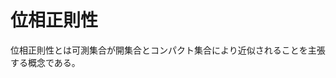 
# 位相正則性

位相正則性とは可測集合が開集合とコンパクト集合により近似されることを主張する概念である。

<!--
\begin{Def}
$(X, \mathcal{O})$は位相空間、$\mu:\mathscr{A}\rightarrow [0, \infty]$は測度とする。
\footnote{必ずしも位相と迎合していなくてもよい。}
以下$\mathcal{K}$はコンパクト集合全体とする。
\begin{itemize}
\item[\textup{(1)}] $A\in\mathscr{A}$が$\mu$-内部正則\textup{($\mu$-inner regular)}であるとは、
\[ \mu (A)=\sup\{\mu (K)\mid K\subset A, K\in\mathcal{K}\cap\mathscr{A}\} \]
を満たすことをいう。
\item[\textup{(2)}] $A\in\mathscr{A}$が$\mu$-外部正則\textup{($\mu$-outer regular)}であるとは、
\[ \mu (A)=\inf\{\mu (U)\mid A\subset U, U\in\mathcal{O}\cap\mathscr{A}\} \]
を満たすことをいう。特に$A, X\backslash A$が$\mu$-外部正則のとき、両側$\mu$-外部正則\textup{(two-sided $\mu$-outer regular)}と呼ぶ。
\item[\textup{(3)}] $A\in\mathscr{A}$が$\mu$-内部正則かつ$\mu$-外部正則であるとき$\mu$-正則\textup{($\mu$-regular)}という。
\item[\textup{(4)}] 任意の$A\in\mathscr{A}$が$\mu$-内部正則\textup{(resp. $\mu$-外部正則、両側$\mu$-外部正則、$\mu$-正則)}であるとき、
$\mu$は内部正則\textup{(resp. 外部正則、両側外部正則、正則)}であるという。
\end{itemize}
\end{Def}

　特に$\sigma[\mathcal{O}]\subset\mathscr{A}$のとき、$A\in\mathscr{A}$が$\mu$-外部正則であることと、
任意の$\varepsilon>0$に対して開集合$G$が存在して$A\subset G, \mu (G\backslash A)=0$
とできることは同値になる。そこで$\mu$-外部正則な集合全体を$\mathscr{A}_{+}$と表す。
また両側$\mu$-外部正則な集合全体を$\mathscr{A}_{0}$と書く。
$A\in\mathscr{A}$が両側$\mu$-外部正則であることと、任意の$\varepsilon>0$に対して開集合$G$と閉集合$F$が存在して
$F\subset A\subset G, \mu (G\backslash F)<\varepsilon$とできることは同値である。

　以下$\sigma[\mathcal{O}]\subset\mathscr{A}$であるとする。

\begin{Prop}
$\mathscr{A}_{+}$は可算和で閉じる。
\end{Prop}
\begin{Proof}
$\{A_{n}\}\subset\mathscr{A}_{+}, A:=\bigcup A_{n}$とする。$\varepsilon>0$に対して開集合$G_{n}$を$A_{n}\subset G_{n}$かつ
\[ \mu (G_{n}\backslash A_{n})<\frac{\varepsilon}{2^{n}} \]
を満たすように取れる。$G:=\bigcup G_{n}$と置けば開集合で$G\backslash A\subset\bigcup G_{n}\backslash A_{n}$であるから
$\mu (G\backslash A)\le\sum\mu (G_{n}\backslash A_{n})<\varepsilon$が成り立つ。故に$A\in\mathscr{A}_{+}$を得る。
\end{Proof}

　開集合の加算交叉で表される集合を$G_{\delta}$-集合または内極限集合と言った。
同様に閉集合の加算和で表される集合を$F_{\sigma}$-集合と言う。

\begin{Def}
任意の閉集合が$G_{\delta}$集合であるとき、その位相空間は$G_{\delta}$空間と呼ぶ。
\footnote{あるいは同値な定義として任意の開集合が$F_{\sigma}$集合のとき$F_{\sigma}$空間と言っても良い。}
\end{Def}

　例えば距離空間$(X, \rho)$は$G_{\delta}$空間である。実際開集合$O$に対して
\[ F_{n}:=\left\{x\in X\mid \rho(x, X\backslash O)\le\frac{1}{n}\right\} \]
と定めれば$F_{n}$は閉集合で、かつ$O=\bigcup F_{n}$と表せる。

\begin{Prop}
$\mu$が有限なら$\mathscr{A}_{+}$は可算交叉で閉じる。
特に位相空間$(X, \mathcal{O})$が$G_{\delta}$空間なら$\mathcal{O}\subset\mathscr{A}_{0}$が成り立つ。
このとき$\mathscr{A}_{0}$は$\sigma$-加法族だから$\sigma[\mathcal{O}]\subset\mathscr{A}_{0}$が成り立つ。
\end{Prop}
\begin{Proof}
$\mu$は有限とする。$\{A_{n}\}\subset\mathscr{A}_{+}, A:=\bigcap A_{n}$とする。
$\varepsilon>0$に対して開集合$G_{n}$を$A_{n}\subset G_{n}$かつ
\[ \mu (G_{n}\backslash A_{n})<\frac{\varepsilon}{2^{n+1}} \]
を満たすように取れる。$G:=\bigcap G_{n}\in\mathscr{A}$と置く。
ここで$H_{n}:=\bigcap_{j=1}^{n}G_{j}$は$A$を含む開集合であって$H_{n}\searrow G$を満たす。
$\mu$は有限だから測度の減少列連続性より、ある番号$N$が存在して
\[ \mu (H_{N}\backslash G)<\frac{\varepsilon}{2} \]
を満たす。$G\backslash A\subset \bigcup (G_{n}\backslash A_{n})$であるから
\[ \mu (H_{N}\backslash A)\le\mu (H_{N}\backslash G)+\mu (G\backslash A)
<\frac{\varepsilon}{2}+\sum\mu (G_{n}\backslash A_{n})\le\varepsilon \]
を得る。

　$\mathcal{O}\subset\mathscr{A}_{+}$は明らか。$X\backslash O$は閉集合だから、$G_{\delta}$-空間の定義により可算個の開集合$O_{n}$を用いて
$X\backslash O=\bigcap O_{n}$と表せる。故に$X\backslash O\in\mathscr{A}_{+}$なので$\mathcal{O}\subset\mathscr{A}_{0}$を得る。
$\mathscr{A}_{0}$は$\sigma$-加法族になるので$\sigma[\mathcal{O}]\subset\mathscr{A}_{0}$が分かる。
\end{Proof}

\begin{Prop}
測度$\mu$に対し、ある$\{B_{n}\}\subset\mathcal{O}$が存在して$B_{n}\nearrow X, \mu (B_{n})<\infty$を満たすとする。
このとき$\sigma[\mathcal{O}]\subset\mathscr{A}_{0}$が成り立つ。
\end{Prop}
\begin{Proof}
$B\in\mathscr{A}$に対して$\mu_{n}(B):=\mu (B\cap B_{n})$と定めると$\mu_{n}:\mathscr{A}\rightarrow [0, \infty]$は有限測度となる。
$A\in\sigma[\mathcal{O}]$及び$\varepsilon>0$を取る。このとき$A\cap B_{n}\in\sigma[\mathcal{O}]\subset\mathscr{A}$である。
$G, H\in\mathcal{O}$として$A\cap B_{n}\subset G, X\backslash (A\cap B_{n})\subset H$かつ
$\mu_{n}(G\backslash (A\cap B_{n})), \mu_{n}(H\backslash (X\backslash (A\cap B_{n})))<\varepsilon$を満たすように取れる。
ここで$G_{n}:=G\cap B_{n}, H_{n}:=H\cap B_{n}$と置くと$G_{n}, H_{n}\in\mathcal{O}$であり、
$\mu (G_{n}\backslash (A\cap B_{n})), \mu (H_{n}\backslash (X\backslash (A\cap B_{n})))<\varepsilon$を満たす。
故に$A\cap B_{n}\in\mathscr{A}_{0}\subset\mathscr{A}_{+}$が従う。ここで$\mathscr{A}_{+}$は可算和で閉じるから
$A=\bigcup (A\cap B_{n})\in\mathscr{A}_{+}$を得る。一方$X\backslash A\in\sigma[\mathcal{O}]\subset\mathscr{A}_{+}$であるから
結局$A\in\mathscr{A}_{0}$を得る。
\end{Proof}

　完備化との関係を見る。

\begin{Prop}
$(X, \mathcal{O})$は$G_{\delta}$-空間、$\mu:\mathscr{A}\rightarrow [0, \infty]$は
$\sigma[\mathcal{O}]\subset\mathscr{A}_{0}$なる測度とする。
$(\mathscr{A}^{\mu}, \mu^{*})$を$(\mathscr{A}, \mu)$の完備化とすると、
$A\in\sigma[\mathcal{O}]^{\mu}$は両側$\mu^{*}$-外部正則となる。つまり$\sigma[\mathcal{O}]^{\mu}\subset\mathscr{A}_{0}$となる。
\end{Prop}
\begin{Proof}
$A_{0}, A_{1}\in\sigma[\mathcal{O}]$を$A_{0}\subset A\subset A_{1}$かつ$\mu (A_{1}\backslash A_{0})=0$であるように取れる。
$A_{j}\in\mathscr{A}_{0}$より閉集合$F$及び開集合$G$を
\[ F\subset A_{0}, A_{1}\subset G, \mu (A_{0}\backslash F), \mu (G\backslash A_{1})<\frac{\varepsilon}{2} \]
となるように取れる。故に
\[ F\subset A\subset G, \mu^{*}(G\backslash F)=\mu (G\backslash F)
=\mu (G\backslash A_{1})+\mu (A_{1}\backslash A_{0})+\mu (A_{0}\backslash F)<\varepsilon \]
が成り立つ。
\end{Proof}

　距離空間$(X, \rho)$の開集合全体を$\mathcal{O}_{\rho}$とし、この上のボレル集合体を$\mathscr{B}(X):=\sigma[\mathcal{O}_{\rho}]$と書く。
この上の測度$\mu:\mathscr{B}(X)\rightarrow [0, \infty]$に対して
\[ B\in\mathscr{B}(X)\textup{が有界なら}\mu (B)<\infty \]
という条件を加える。このとき例えば適当な点$a\in X$を取り、$B_{n}:=\{x\in X\mid \rho (x, a)<n\}$と置けば$B_{n}$は開集合でかつ
$B_{n}\nearrow X, \mu (B_{n})<\infty$を満たすので、$\mu$は両側外部正則であり、更に先の命題により$\mu^{*}$も両側外部正則となる。

　一方で内部正則性は単純には従わず、更なる条件を付け加える必要となる。
事実として完備距離空間において全有界かつ閉な集合はコンパクトになる。
\footnote{$K\subset X$が全有界とは、任意の$\delta>0$に対し有限個の半径$\delta$の開球で覆えることであった。}

\begin{Thm}[ウラム]
$X$が可分、即ち稠密な加算部分集合を持つとする。$A\in\mathscr{B}(X)^{\mu}$は両側$\mu^{*}$-外部正則であるから$\varepsilon>0$に対し
閉集合$F$及び開集合$G$が$F\subset A\subset G, \mu (G\backslash F)<\varepsilon$を満たすように取れた。
このとき$\mu^{*}(A)<\infty$なら上記の閉集合$F$として全有界なものが取れる。更に$X$が距離空間として完備なら$F$はコンパクトに取れる。
\end{Thm}
\begin{Proof}
$G\in\mathcal{O}$が$\mu (G)<\infty$を満たすとき、任意の$\varepsilon>0$に対して
全有界な閉集合$K$を$K\subset G, \mu (G\backslash K)<\infty$が取れることを示す。
$X$は可分なので、稠密な可算部分集合$D$を持つ。ここで$n\in\mathbb{N}$に対し
\[ I_{n}:=\left\{(x, m)\in D\times\mathbb{N}\mid m\ge n, \overline{B}(x; \frac{1}{m})\right\} \]
と定める。ただし$\overline{B}(x; r)$は$x$を中心とする半径$r$以下の元全体とする。
また$I_{n}$の有限部分集合列$I_{n}(l)\nearrow I_{n}$を取る。
\[ G=\bigcup_{(x, m)\in I_{n}}\overline{B}(x; \frac{1}{m}) \]
が成り立つことに注意すると、任意の$\varepsilon>0$及び$n$に対し、$l_{n}\in\mathbb{N}$が存在して
\[ K_{n}:=\bigcup_{(x, m)\in I_{n}(l_{n})}\overline{B}(x; \frac{1}{m}) \]
と置けば
\[ \mu (G)<\mu (K_{n})+\frac{\varepsilon}{2^{n}} \]
を満たすように取れる。$K:=\bigcap K_{n}$は全有界であり、また閉集合でもある。
特に$K\subset G$かつ$\mu (G\backslash K)\le\sum\mu (G\backslash K_{n})<\varepsilon$を満たす。
この$K$は$X$が完備なら先に述べた事実よりコンパクトになる。

　$A\in\mathscr{B}(X)^{\mu}$は$\mu^{*}(A)<\infty$を満たすとする。$\varepsilon>0$に対し閉集合$F$及び開集合$G$を取り、
\[ F\subset A\subset G, \mu (G\backslash F)<\frac{\varepsilon}{2} \]
を満たすようにできる。このとき
\[ \mu (G)=\mu (G\backslash F)+\mu (F)<\frac{\varepsilon}{2}+\mu^{*}(A)<\infty \]
であるから、先に述べたことより全有界かつ閉な$K\subset G$を
\[ \mu (G\backslash K)<\frac{\varepsilon}{2} \]
となるように取れる。$F\cap K\subset A$は全有界かつ閉で、
$\mu (G\backslash (F\cap K))\le \mu (G\backslash F)+\mu (G\backslash K)<\varepsilon$
を満たす。特に$X$が完備なら$K$がコンパクトだから$F\cap K$もコンパクトになる。　
\end{Proof}

\begin{Cor}
可分な完備距離空間上の測度$\mu:\mathscr{B}(X)\rightarrow [0, \infty]$が
有界な$B\in\mathscr{B}(X)$に対して$\mu (B)<\infty$を満たすとする。
このとき$\mu, \mu^{*}$は正則である。
\end{Cor}
\begin{Proof}
以下コンパクト集合全体を$\mathcal{K}$と書く。距離空間はハウスドウルフ空間でもあるのでコンパクト集合は閉集合でもある。
$A\in\mathscr{B}(X)^{\mu}$とする。$\sup_{A\supset K\in\mathcal{K}}\mu^{*}(K)\ge\mu^{*}(A)$を示せば十分である。
$\mu^{*}(A)<\infty$ならコンパクトな$F$を取り$\mu^{*}(A)=\mu (F)+\mu^{*}(A\backslash F)<\mu (F)+\varepsilon$と出来るので従う。
$\mu^{*}(A)=\infty$のときは単に閉集合として$F$が取れるが、
\[ \mu^{*}(F)=\mu (F)\ge\mu (A_{0})=\mu^{*}(A)=\infty \]
である。$\overline{B_{n}}\cap F$は有界閉集合だが$X$は完備距離空間なのでコンパクトになる。
これは$F$への増大列となるので結局$\mu^{*}$の増大列連続性より$\sup_{A\supset K\in\mathcal{K}}\mu^{*}(K)=\infty$となる。
\end{Proof}
-->